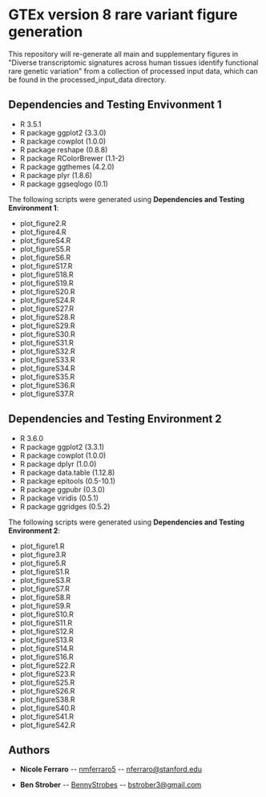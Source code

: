 # GTEx version 8 rare variant figure generation
This repository will re-generate all main and supplementary figures in "Diverse transcriptomic signatures across human tissues identify functional rare genetic variation" from a collection of processed input data, which can be found in the processed_input_data directory.


## Dependencies and Testing Envivonment 1

* R 3.5.1
* R package ggplot2 (3.3.0)
* R package cowplot (1.0.0)
* R package reshape (0.8.8)
* R package RColorBrewer (1.1-2)
* R package ggthemes (4.2.0)
* R package plyr (1.8.6)
* R package ggseqlogo (0.1)

The following scripts were generated using **Dependencies and Testing Environment 1**:
* plot_figure2.R
* plot_figure4.R
* plot_figureS4.R
* plot_figureS5.R
* plot_figureS6.R
* plot_figureS17.R
* plot_figureS18.R
* plot_figureS19.R
* plot_figureS20.R
* plot_figureS24.R
* plot_figureS27.R
* plot_figureS28.R
* plot_figureS29.R
* plot_figureS30.R
* plot_figureS31.R
* plot_figureS32.R
* plot_figureS33.R
* plot_figureS34.R
* plot_figureS35.R
* plot_figureS36.R
* plot_figureS37.R


## Dependencies and Testing Environment 2

* R 3.6.0
* R package ggplot2 (3.3.1)
* R package cowplot (1.0.0)
* R package dplyr (1.0.0)
* R package data.table (1.12.8)
* R package epitools (0.5-10.1)
* R package ggpubr (0.3.0)
* R package viridis (0.5.1)
* R package ggridges (0.5.2)

The following scripts were generated using **Dependencies and Testing Environment 2**:
* plot_figure1.R
* plot_figure3.R
* plot_figure5.R
* plot_figureS1.R
* plot_figureS3.R
* plot_figureS7.R
* plot_figureS8.R
* plot_figureS9.R
* plot_figureS10.R
* plot_figureS11.R
* plot_figureS12.R
* plot_figureS13.R
* plot_figureS14.R
* plot_figureS16.R
* plot_figureS22.R
* plot_figureS23.R
* plot_figureS25.R
* plot_figureS26.R
* plot_figureS38.R
* plot_figureS40.R
* plot_figureS41.R
* plot_figureS42.R

## Authors

* **Nicole Ferraro** -- [nmferraro5](https://github.com/nmferraro5) -- nferraro@stanford.edu 

* **Ben Strober** -- [BennyStrobes](https://github.com/BennyStrobes) -- bstrober3@gmail.com






